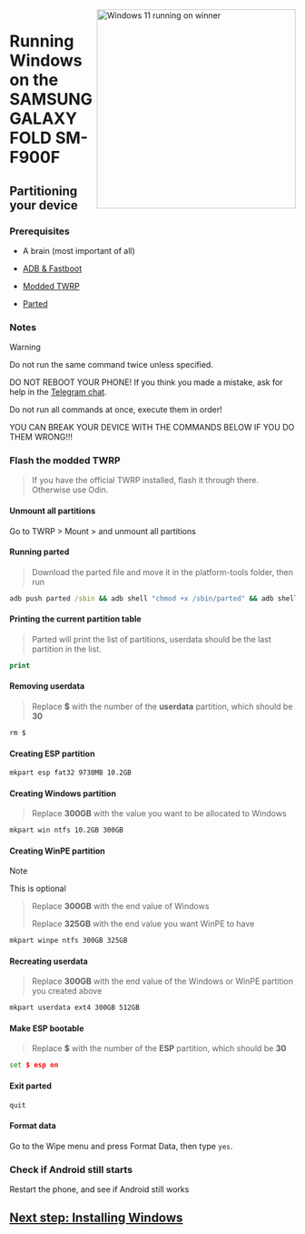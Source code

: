 <img align="right" src="https://github.com/n00b69/woa-winner/blob/main/winner.png" width="350" alt="Windows 11 running on winner">

# Running Windows on the SAMSUNG GALAXY FOLD SM-F900F

## Partitioning your device

### Prerequisites
- A brain (most important of all)

- [ADB & Fastboot](https://developer.android.com/studio/releases/platform-tools)
  
- [Modded TWRP](https://github.com/n00b69/woa-winner/releases/tag/Recovery)

- [Parted](https://github.com/n00b69/woa-beryllium/releases/download/Files/parted)


### Notes
> [!WARNING]  
> Do not run the same command twice unless specified.
> 
> DO NOT REBOOT YOUR PHONE! If you think you made a mistake, ask for help in the [Telegram chat](https://t.me/woa_msmnile_issues).
> 
> Do not run all commands at once, execute them in order!
>
> YOU CAN BREAK YOUR DEVICE WITH THE COMMANDS BELOW IF YOU DO THEM WRONG!!!

### Flash the modded TWRP
> If you have the official TWRP installed, flash it through there. Otherwise use Odin.

#### Unmount all partitions
Go to TWRP > Mount > and unmount all partitions

#### Running parted
> Download the parted file and move it in the platform-tools folder, then run
```cmd
adb push parted /sbin && adb shell "chmod +x /sbin/parted" && adb shell /sbin/parted /dev/block/sda
```

#### Printing the current partition table
> Parted will print the list of partitions, userdata should be the last partition in the list.
```cmd
print
```

#### Removing userdata
> Replace **$** with the number of the **userdata** partition, which should be **30**
```cmd
rm $
```

#### Creating ESP partition
```cmd
mkpart esp fat32 9730MB 10.2GB
```

#### Creating Windows partition
> Replace **300GB** with the value you want to be allocated to Windows
```cmd
mkpart win ntfs 10.2GB 300GB
```

#### Creating WinPE partition
> [!Note]
> This is optional

> Replace **300GB** with the end value of Windows
>
> Replace **325GB** with the end value you want WinPE to have
```cmd
mkpart winpe ntfs 300GB 325GB
```

#### Recreating userdata
> Replace **300GB** with the end value of the Windows or WinPE partition you created above
```cmd
mkpart userdata ext4 300GB 512GB
```

#### Make ESP bootable
> Replace **$** with the number of the **ESP** partition, which should be **30**
```cmd
set $ esp on
```

#### Exit parted
```cmd
quit
```

#### Format data
Go to the Wipe menu and press Format Data, 
then type `yes`.

### Check if Android still starts
Restart the phone, and see if Android still works

## [Next step: Installing Windows](2-install.md)

















